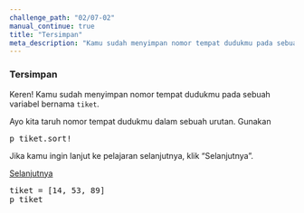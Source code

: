 ```yaml
---
challenge_path: "02/07-02"
manual_continue: true
title: "Tersimpan"
meta_description: "Kamu sudah menyimpan nomor tempat dudukmu pada sebuah variabel bernama tiket. Ayo kita taruh nomor tempat dudukmu dalam sebuah urutan."
---
```


### Tersimpan

Keren! Kamu sudah menyimpan nomor tempat dudukmu pada sebuah variabel bernama `tiket`.

Ayo kita taruh nomor tempat dudukmu dalam sebuah urutan. Gunakan

<pre>p tiket.sort!</pre>

Jika kamu ingin lanjut ke pelajaran selanjutnya, klik “Selanjutnya”.

<div class="cta-with-btn">
	<a href="../03/01.html" class="button medium full-width btn-cta btn-cta-selanjutnya js-challenge-link">Selanjutnya</a>
</div>

<pre id="code-prefill">
tiket = [14, 53, 89]
p tiket
</pre>